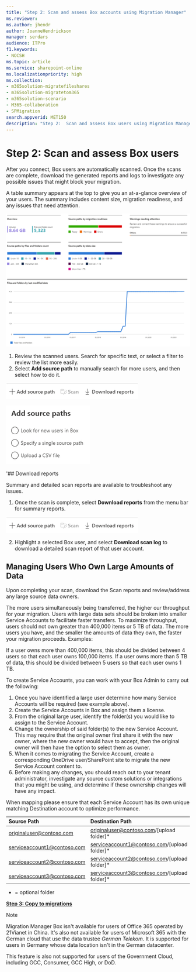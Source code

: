 ```yaml
---
title: "Step 2: Scan and assess Box accounts using Migration Manager"
ms.reviewer: 
ms.author: jhendr
author: JoanneHendrickson
manager: serdars
audience: ITPro
f1.keywords:
- NOCSH
ms.topic: article
ms.service: sharepoint-online
ms.localizationpriority: high
ms.collection:
- m365solution-migratefileshares
- m365solution-migratetom365
- m365solution-scenario
- M365-collaboration
- SPMigration
search.appverid: MET150
description: "Step 2:  Scan and assess Box users using Migration Manager."
---
```


# Step 2: Scan and assess Box users

After you connect, Box users are automatically scanned. Once the scans are complete, download the generated reports and logs to investigate any possible issues that might block your migration.

A table summary appears at the top to give you an at-a-glance overview of your users. The summary includes content size, migration readiness, and any issues that need attention.

   ![Summary of scanned Box users](media/mm-box-scan-assess-summary.png)


1. Review the scanned users. Search for specific text, or select a filter to review the list more easily.
2. Select **Add source path** to manually search for more users, and then select how to do it.

![add source paths manually in Box](media/mm-add-source-path.png)

![add source path selections](media/mm-add-source-path-choices-box.png)

'## Download reports

Summary and detailed scan reports are available to troubleshoot any issues.

1. Once the scan is complete, select **Download reports** from the menu bar for summary reports.

![add source paths manually in Box](media/mm-add-source-path.png)


2. Highlight a selected Box user, and select **Download scan log**  to download a detailed scan report of that user account. </br>

## Managing Users Who Own Large Amounts of Data 

Upon completing your scan, download the Scan reports and review/address any large source data owners. 
 
The more users simultaneously being transferred, the higher our throughput for your migration. Users with large data sets should be broken into smaller Service Accounts to facilitate faster transfers. 
To maximize throughput, users should not own greater than 400,000 items or 5 TB of data. The more users you have, and the smaller the amounts of data they own, the faster your migration proceeds. 
Examples: 
 
If a user owns more than 400,000 items, this should be divided between 4 users so that each user owns 100,000 items. 
If a user owns more than 5 TB of data, this should be divided between 5 users so that each user owns 1 TB. 
 
To create Service Accounts, you can work with your Box Admin to carry out the following: 
1.	Once you have identified a large user determine how many Service Accounts will be required (see example above). 
2.	Create the Service Accounts in Box and assign them a license. 
3.	From the original large user, identify the folder(s) you would like to assign to the Service Account. 
4.	Change the ownership of said folder(s) to the new Service Account. 
This may require that the original owner first share it with the new owner, where  the new owner would have to accept, then the original owner will then have the  option to select them as owner. 
5.	When it comes to migrating the Service Account, create a corresponding OneDrive user/SharePoint site to migrate the new Service Account content to. 
6. Before making any changes, you should reach out to your tenant administrator, investigate any source custom solutions or ​integrations that you might be using, and determine if these ownership changes will have any impact.

When mapping please ensure that each Service Account has its own unique matching Destination account to optimize performance. 

|Source Path |Destination Path |
|:-----|:-----|
|originaluser@contoso.com| originaluser@contoso.com/[upload folder]* |
|serviceaccount1@contoso.com|serviceaccount1@contoso.com/[upload folder]* |
|serviceaccount2@contoso.com |serviceaccount2@contoso.com/[upload folder]* |
|serviceaccount3@contoso.com |serviceaccount3@contoso.com/[upload folder]* |
* = optional folder 


[ **Step 3: Copy to migrations**](mm-box-step3-copy-to-migrations.md)


>[!NOTE]
>Migration Manager Box isn't available for users of Office 365 operated by 21Vianet in China. It's also not available for users of Microsoft 365 with the German cloud that use the data trustee *German Telekom*. It is supported for users in Germany whose data location isn't in the German datacenter.
>
> This feature is also not supported for users of the Government Cloud, including GCC, Consumer, GCC High, or DoD.
